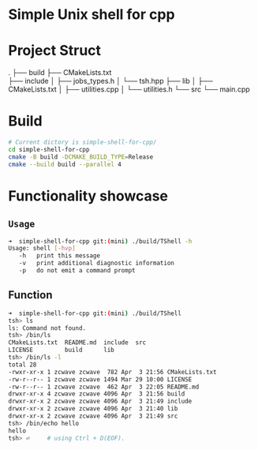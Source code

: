 # Simple Unix shell for cpp

# Project Struct

.
├── build
├── CMakeLists.txt   
├── include
│  ├── jobs_types.h
│  └── tsh.hpp
├── lib
│  ├── CMakeLists.txt
│  ├── utilities.cpp
│  └── utilities.h
└── src
   └── main.cpp
 


# Build

```bash
# Current dictory is simple-shell-for-cpp/
cd simple-shell-for-cpp
cmake -B build -DCMAKE_BUILD_TYPE=Release
cmake --build build --parallel 4
```

# Functionality showcase

## `Usage`

```bash
➜  simple-shell-for-cpp git:(mini) ./build/TShell -h
Usage: shell [-hvp]
   -h   print this message
   -v   print additional diagnostic information
   -p   do not emit a command prompt
```

## Function
```bash
➜  simple-shell-for-cpp git:(mini) ./build/TShell
tsh> ls
ls: Command not found. 
tsh> /bin/ls 
CMakeLists.txt  README.md  include  src
LICENSE         build      lib
tsh> /bin/ls -l
total 28
-rwxr-xr-x 1 zcwave zcwave  782 Apr  3 21:56 CMakeLists.txt
-rw-r--r-- 1 zcwave zcwave 1494 Mar 29 10:00 LICENSE
-rw-r--r-- 1 zcwave zcwave  462 Apr  3 22:05 README.md
drwxr-xr-x 4 zcwave zcwave 4096 Apr  3 21:56 build
drwxr-xr-x 2 zcwave zcwave 4096 Apr  3 21:49 include
drwxr-xr-x 2 zcwave zcwave 4096 Apr  3 21:40 lib
drwxr-xr-x 2 zcwave zcwave 4096 Apr  3 21:49 src
tsh> /bin/echo hello
hello
tsh> ⏎     # using Ctrl + D(EOF).
```